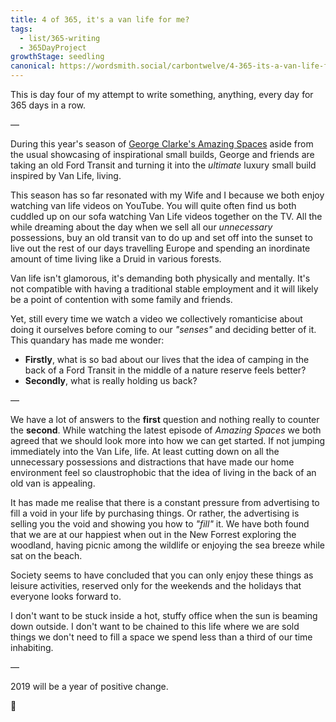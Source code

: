 ```yaml
---
title: 4 of 365, it's a van life for me?
tags: 
  - list/365-writing
  - 365DayProject
growthStage: seedling
canonical: https://wordsmith.social/carbontwelve/4-365-its-a-van-life-for-me
---
```


This is day four of my attempt to write something, anything, every day for 365 days in a row.

—

During this year's season of [George Clarke's Amazing Spaces](https://www.channel4.com/programmes/george-clarkes-amazing-spaces/episode-guide/series-8) aside from the usual showcasing of inspirational small builds, George and friends are taking an old Ford Transit and turning it into the _ultimate_ luxury small build inspired by Van Life, living.

This season has so far resonated with my Wife and I because we both enjoy watching van life videos on YouTube. You will quite often find us both cuddled up on our sofa watching Van Life videos together on the TV. All the while dreaming about the day when we sell all our _unnecessary_ possessions, buy an old transit van to do up and set off into the sunset to live out the rest of our days travelling Europe and spending an inordinate amount of time living like a Druid in various forests.

Van life isn't glamorous, it's demanding both physically and mentally. It's not compatible with having a traditional stable employment and it will likely be a point of contention with some family and friends.

Yet, still every time we watch a video we collectively romanticise about doing it ourselves before coming to our _"senses"_ and deciding better of it. This quandary has made me wonder:

* **Firstly**, what is so bad about our lives that the idea of camping in the back of a Ford Transit in the middle of a nature reserve feels better?
* **Secondly**, what is really holding us back?

—

We have a lot of answers to the **first** question and nothing really to counter the **second**. While watching the latest episode of _Amazing Spaces_ we both agreed that we should look more into how we can get started. If not jumping immediately into the Van Life, life. At least cutting down on all the unnecessary possessions and distractions that have made our home environment feel so claustrophobic that the idea of living in the back of an old van is appealing.

It has made me realise that there is a constant pressure from advertising to fill a void in your life by purchasing things. Or rather, the advertising is selling you the void and showing you how to _"fill"_ it. We have both found that we are at our happiest when out in the New Forrest exploring the woodland, having picnic among the wildlife or enjoying the sea breeze while sat on the beach.

Society seems to have concluded that you can only enjoy these things as leisure activities, reserved only for the weekends and the holidays that everyone looks forward to.

I don't want to be stuck inside a hot, stuffy office when the sun is beaming down outside. I don't want to be chained to this life where we are sold things we don't need to fill a space we spend less than a third of our time inhabiting.

—

2019 will be a year of positive change.

🌻